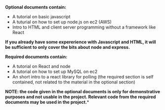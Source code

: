 **Optional documents contain:**
- A tutorial on basic javascript
- A tuturial on how to set up node.js on ec2 (AWS)
- Intro to HTML and client server programming without a framework like React

**If you already have some expererience with Javascript and HTML, it will be sufficient to only cover the bits about node and express.** 


**Required documents contain:**
- A tutorial on React and node
- A tutorial on how to set up MySQL on ec2
- An short intro to a react library for polling
(the required section is self contained, not related to the material in the optional section)

**NOTE: the code given in the optional documents is only for demonstrative purposes and not usable in the project. Relevant code from the required documents may be used in the project.*** 
